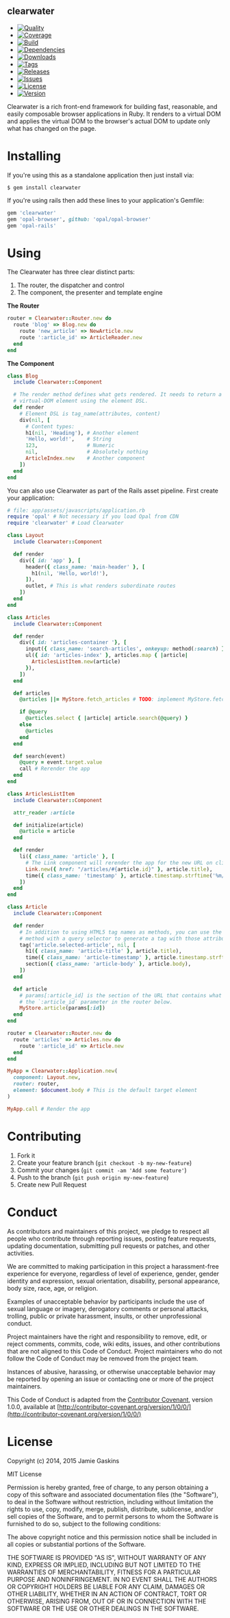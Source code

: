 clearwater
----------

  - [![Quality](http://img.shields.io/codeclimate/github/clearwater-rb/clearwater.svg?style=flat-square)](https://codeclimate.com/github/clearwater-rb/clearwater)
  - [![Coverage](http://img.shields.io/codeclimate/coverage/github/clearwater-rb/clearwater.svg?style=flat-square)](https://codeclimate.com/github/clearwater-rb/clearwater)
  - [![Build](http://img.shields.io/travis-ci/clearwater-rb/clearwater.svg?style=flat-square)](https://travis-ci.org/clearwater-rb/clearwater)
  - [![Dependencies](http://img.shields.io/gemnasium/clearwater-rb/clearwater.svg?style=flat-square)](https://gemnasium.com/clearwater-rb/clearwater)
  - [![Downloads](http://img.shields.io/gem/dtv/clearwater.svg?style=flat-square)](https://rubygems.org/gems/clearwater)
  - [![Tags](http://img.shields.io/github/tag/clearwater-rb/clearwater.svg?style=flat-square)](http://github.com/clearwater-rb/clearwater/tags)
  - [![Releases](http://img.shields.io/github/release/clearwater-rb/clearwater.svg?style=flat-square)](http://github.com/clearwater-rb/clearwater/releases)
  - [![Issues](http://img.shields.io/github/issues/clearwater-rb/clearwater.svg?style=flat-square)](http://github.com/clearwater-rb/clearwater/issues)
  - [![License](http://img.shields.io/badge/license-MIT-brightgreen.svg?style=flat-square)](http://opensource.org/licenses/MIT)
  - [![Version](http://img.shields.io/gem/v/clearwater.svg?style=flat-square)](https://rubygems.org/gems/clearwater)

Clearwater is a rich front-end framework for building fast, reasonable, and easily composable browser applications in Ruby. It renders to a virtual DOM and applies the virtual DOM to the browser's actual DOM to update only what has changed on the page.

Installing
==========

If you're using this as a standalone application then just install via:

    $ gem install clearwater

If you're using rails then add these lines to your application's Gemfile:

``` ruby
gem 'clearwater'
gem 'opal-browser', github: 'opal/opal-browser'
gem 'opal-rails'
```


Using
=====

The Clearwater has three clear distinct parts:

  1. The router, the dispatcher and control
  2. The component, the presenter and template engine

**The Router**

``` ruby
router = Clearwater::Router.new do
  route 'blog' => Blog.new do
    route 'new_article' => NewArticle.new
    route ':article_id' => ArticleReader.new
  end
end
```

**The Component**
``` ruby
class Blog
  include Clearwater::Component

  # The render method defines what gets rendered. It needs to return a
  # virtual-DOM element using the element DSL.
  def render
    # Element DSL is tag_name(attributes, content)
    div(nil, [
      # Content types:
      h1(nil, 'Heading'), # Another element
      'Hello, world!',    # String
      123,                # Numeric
      nil,                # Absolutely nothing
      ArticleIndex.new    # Another component
    ])
  end
end
```

You can also use Clearwater as part of the Rails asset pipeline. First create your application:

``` ruby
# file: app/assets/javascripts/application.rb
require 'opal' # Not necessary if you load Opal from CDN
require 'clearwater' # Load Clearwater

class Layout
  include Clearwater::Component

  def render
    div({ id: 'app' }, [
      header({ class_name: 'main-header' }, [
        h1(nil, 'Hello, world!'),
      ]),
      outlet, # This is what renders subordinate routes
    ])
  end
end

class Articles
  include Clearwater::Component

  def render
    div({ id: 'articles-container '}, [
      input({ class_name: 'search-articles', onkeyup: method(:search) }),
      ul({ id: 'articles-index' }, articles.map { |article|
        ArticlesListItem.new(article)
      }),
    ])
  end

  def articles
    @articles ||= MyStore.fetch_articles # TODO: implement MyStore.fetch_articles

    if @query
      @articles.select { |article| article.search(@query) }
    else
      @articles
    end
  end

  def search(event)
    @query = event.target.value
    call # Rerender the app
  end
end

class ArticlesListItem
  include Clearwater::Component

  attr_reader :article

  def initialize(article)
    @article = article
  end

  def render
    li({ class_name: 'article' }, [
      # The Link component will rerender the app for the new URL on click
      Link.new({ href: "/articles/#{article.id}" }, article.title),
      time({ class_name: 'timestamp' }, article.timestamp.strftime('%m/%d/%Y')),
    ])
  end
end

class Article
  include Clearwater::Component

  def render
    # In addition to using HTML5 tag names as methods, you can use the `tag`
    # method with a query selector to generate a tag with those attributes.
    tag('article.selected-article', nil, [
      h1({ class_name: 'article-title' }, article.title),
      time({ class_name: 'article-timestamp' }, article.timestamp.strftime('%m-%d-%Y')),
      section({ class_name: 'article-body' }, article.body),
    ])
  end

  def article
    # params[:article_id] is the section of the URL that contains what would be
    # the `:article_id` parameter in the router below.
    MyStore.article(params[:id])
  end
end

router = Clearwater::Router.new do
  route 'articles' => Articles.new do
    route ':article_id' => Article.new
  end
end

MyApp = Clearwater::Application.new(
  component: Layout.new,
  router: router,
  element: $document.body # This is the default target element
)

MyApp.call # Render the app
```


Contributing
============

  1. Fork it
  2. Create your feature branch (`git checkout -b my-new-feature`)
  3. Commit your changes (`git commit -am 'Add some feature'`)
  4. Push to the branch (`git push origin my-new-feature`)
  5. Create new Pull Request


Conduct
=======

As contributors and maintainers of this project, we pledge to respect all people who contribute through reporting issues, posting feature requests, updating documentation, submitting pull requests or patches, and other activities.

We are committed to making participation in this project a harassment-free experience for everyone, regardless of level of experience, gender, gender identity and expression, sexual orientation, disability, personal appearance, body size, race, age, or religion.

Examples of unacceptable behavior by participants include the use of sexual language or imagery, derogatory comments or personal attacks, trolling, public or private harassment, insults, or other unprofessional conduct.

Project maintainers have the right and responsibility to remove, edit, or reject comments, commits, code, wiki edits, issues, and other contributions that are not aligned to this Code of Conduct. Project maintainers who do not follow the Code of Conduct may be removed from the project team.

Instances of abusive, harassing, or otherwise unacceptable behavior may be reported by opening an issue or contacting one or more of the project maintainers.

This Code of Conduct is adapted from the [Contributor Covenant](http:contributor-covenant.org), version 1.0.0, available at [http://contributor-covenant.org/version/1/0/0/](http://contributor-covenant.org/version/1/0/0/)


License
=======

Copyright (c) 2014, 2015  Jamie Gaskins

MIT License

Permission is hereby granted, free of charge, to any person obtaining
a copy of this software and associated documentation files (the
"Software"), to deal in the Software without restriction, including
without limitation the rights to use, copy, modify, merge, publish,
distribute, sublicense, and/or sell copies of the Software, and to
permit persons to whom the Software is furnished to do so, subject to
the following conditions:

The above copyright notice and this permission notice shall be
included in all copies or substantial portions of the Software.

THE SOFTWARE IS PROVIDED "AS IS", WITHOUT WARRANTY OF ANY KIND,
EXPRESS OR IMPLIED, INCLUDING BUT NOT LIMITED TO THE WARRANTIES OF
MERCHANTABILITY, FITNESS FOR A PARTICULAR PURPOSE AND
NONINFRINGEMENT. IN NO EVENT SHALL THE AUTHORS OR COPYRIGHT HOLDERS BE
LIABLE FOR ANY CLAIM, DAMAGES OR OTHER LIABILITY, WHETHER IN AN ACTION
OF CONTRACT, TORT OR OTHERWISE, ARISING FROM, OUT OF OR IN CONNECTION
WITH THE SOFTWARE OR THE USE OR OTHER DEALINGS IN THE SOFTWARE.
